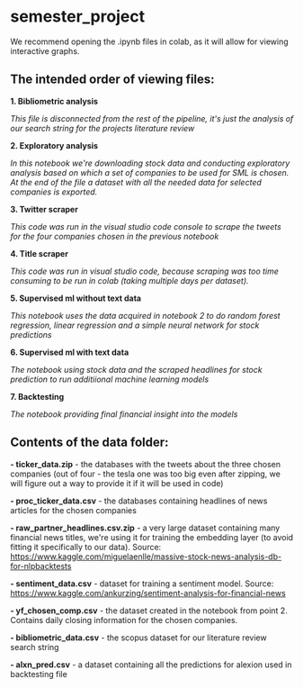 # semester_project


We recommend opening the .ipynb files in colab, as it will allow for viewing interactive graphs.


## The intended order of viewing files:

**1. Bibliometric analysis**

*This file is disconnected from the rest of the pipeline, it's just the analysis of our search string for the projects literature review*


**2. Exploratory analysis**

*In this notebook we're downloading stock data and conducting exploratory analysis based on which a set of companies to be used for SML is chosen. At the end of the file a dataset with all the needed data for selected companies is exported.*


**3. Twitter scraper**

*This code was run in the visual studio code console to scrape the tweets for the four companies chosen in the previous notebook*


**4. Title scraper**

*This code was run in visual studio code, because scraping was too time consuming to be run in colab (taking multiple days per dataset).*


**5. Supervised ml without text data**

*This notebook uses the data acquired in notebook 2 to do random forest regression, linear regression and a simple neural network for stock predictions*
    

**6. Supervised ml with text data**

*The notebook using stock data and the scraped headlines for stock prediction to run additiional machine learning models*


**7. Backtesting**

*The notebook providing final financial insight into the models*



## Contents of the data folder:

**- ticker_data.zip** - the databases with the tweets about the three chosen companies (out of four - the tesla one was too big even after zipping, we will figure out a way to provide it if it will be used in code)

**- proc_ticker_data.csv** - the databases containing headlines of news articles for the chosen companies

**- raw_partner_headlines.csv.zip** - a very large dataset containing many financial news titles, we're using it for training the embedding layer (to avoid fitting it specifically to our data). Source: https://www.kaggle.com/miguelaenlle/massive-stock-news-analysis-db-for-nlpbacktests

**- sentiment_data.csv** - dataset for training a sentiment model. Source: https://www.kaggle.com/ankurzing/sentiment-analysis-for-financial-news

**- yf_chosen_comp.csv** - the dataset created in the notebook from point 2. Contains daily closing information for the chosen companies.

**- bibliometric_data.csv** - the scopus dataset for our literature review search string

**- alxn_pred.csv** - a dataset containing all the predictions for alexion used in backtesting file
